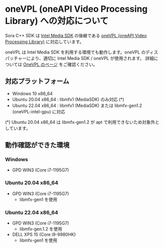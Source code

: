 # oneVPL (oneAPI Video Processing Library) への対応について

Sora C++ SDK は [Intel Media SDK](https://github.com/Intel-Media-SDK/MediaSDK#intel-media-sdk) の後継である [oneVPL (oneAPI Video Processing Library)](https://github.com/oneapi-src/oneVPL) に対応しています。

oneVPL は Intel Media SDK を利用する環境でも動作します。oneVPL のディスパッチャーにより、適切に Intel Media SDK / oneVPL が使用されます。
詳細については [OneVPL のページ](https://github.com/oneapi-src/oneVPL#onevpl-architecture) をご確認ください。

## 対応プラットフォーム

- Windows 10 x86_64
- Ubuntu 20.04 x86_64 : libmfx1 (MediaSDK) のみ対応 (*)
- Ubuntu 22.04 x86_64 : libmfx1 (MediaSDK) または libmfx-gen1.2 (oneVPL-intel-gpu) に対応

(*) Ubuntu 20.04 x86_64 は libmfx-gen1.2 が apt で利用できないため対象外としています。

## 動作確認ができた環境

### Windows

- GPD WIN3 (Core i7-1195G7)

### Ubuntu 20.04 x86_64

- GPD WIN3 (Core i7-1195G7)
    - libmfx-gen1 を使用

### Ubuntu 22.04 x86_64

- GPD WIN3 (Core i7-1195G7)
    - libmfx-gen.1.2 を使用
- DELL XPS 15 (Core i9-9980HK)
    - libmfx-gen1 を使用

